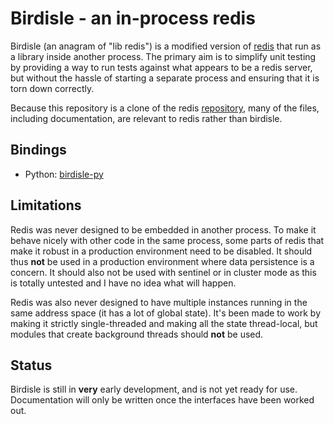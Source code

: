 # Birdisle - an in-process redis

Birdisle (an anagram of "lib redis") is a modified version of
[redis](https://redis.io) that run as a library inside another process. The
primary aim is to simplify unit testing by providing a way to run tests
against what appears to be a redis server, but without the hassle of starting a
separate process and ensuring that it is torn down correctly.

Because this repository is a clone of the redis
[repository](https://github.com/antirez/redis), many of the files, including
documentation, are relevant to redis rather than birdisle.

## Bindings

- Python: [birdisle-py](https://github.com/bmerry/birdisle-py)

## Limitations

Redis was never designed to be embedded in another process. To make it behave
nicely with other code in the same process, some parts of redis that make it
robust in a production environment need to be disabled. It should thus **not**
be used in a production environment where data persistence is a concern. It
should also not be used with sentinel or in cluster mode as this is totally
untested and I have no idea what will happen.

Redis was also never designed to have multiple instances running in the same
address space (it has a lot of global state). It's been made to work by making
it strictly single-threaded and making all the state thread-local, but modules
that create background threads should **not** be used.

## Status

Birdisle is still in **very** early development, and is not yet ready for use.
Documentation will only be written once the interfaces have been worked out.
